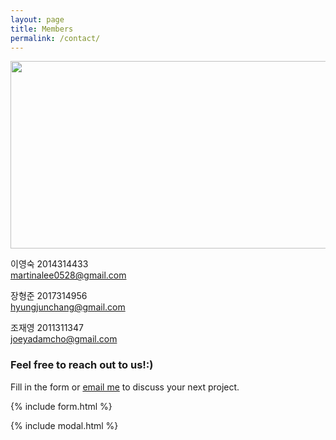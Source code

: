 ```yaml
---
layout: page
title: Members
permalink: /contact/
---
```


<img src ="{{site.url}}/assets/img/team_L1.jpg" width="600" height="300">



이영숙 2014314433 <br>
martinalee0528@gmail.com

장형준 2017314956 <br>
hyungjunchang@gmail.com

조재영 2011311347 <br>
joeyadamcho@gmail.com


### Feel free to reach out to us!:)

Fill in the form or [email me](mailto:{{site.email}}) to discuss your next project.

{% include form.html %}

{% include modal.html %}
